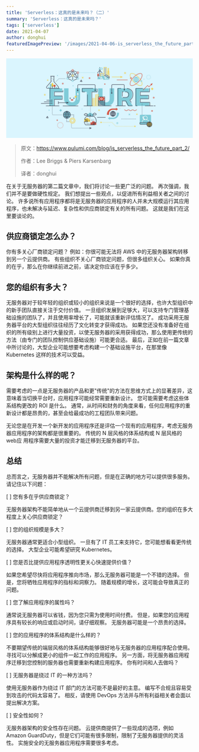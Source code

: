 ```yaml
---
title: 'Serverless：这真的是未来吗？（二）'
summary: 'Serverless：这真的是未来吗？'
tags: ['serverless']
date: 2021-04-07
author: donghui
featuredImagePreview: '/images/2021-04-06-is_serverless_the_future_part_1/future.jpg'
---
```


![cover](/images/2021-04-06-is_serverless_the_future_part_1/future.jpg)

> 原文：https://www.pulumi.com/blog/is_serverless_the_future_part_2/
>
> 作者：Lee Briggs & Piers Karsenbarg
>
> 译者：donghui


在关于无服务器的第二篇文章中，我们将讨论一些更广泛的问题。
再次强调，我们并不是要做硬性规定。
我们想提出一些观点，以促进所有利益相关者之间的讨论。
许多说所有应用程序都将是无服务器的应用程序的人并未大规模运行其应用程序，也未解决与延迟、复杂性和供应商锁定有关的所有问题。
这就是我们在这里要谈论的。

## 供应商锁定怎么办？
你有多关心厂商锁定问题？
例如：你很可能无法将 AWS 中的无服务器架构转移到另一个云提供商。
有些组织不关心厂商锁定问题，但很多组织关心。
如果你真的在乎，那么在你继续前进之前，请决定你应该在乎多少。

## 您的组织有多大？
无服务器对于较年轻的组织或较小的组织来说是一个很好的选择，也许大型组织中的新手团队直接关注于交付价值。
一旦组织发展到足够大，可以支持专门管理基础设施的团队了，并且使用率增长了，可能就该重新评估情况了。
成功采用无服务器平台的大型组织往往经历了文化转变才获得成功。
如果您还没有准备好在组织的所有级别上进行大量投资，以使无服务器的采用获得成功，那么使用更传统的方法（由专门的团队控制供应基础设施）可能更合适。
最后，正如在前一篇文章中所讨论的，大型企业可能想要考虑构建一个基础设施平台，在那里像 Kubernetes 这样的技术可以受益。

## 架构是什么样的呢？
需要考虑的一点是无服务器的产品和更"传统"的方法在思维方式上的显著差异，这意味着当切换平台时，应用程序可能经常需要重新设计。
您可能需要考虑这些体系结构更改的 ROI 是什么。
通常，从时间和财务的角度来看，任何应用程序的重新设计都是昂贵的，甚至会给最成功的工程团队带来问题。

无论您是在开发一个新开发的应用程序还是评估一个现有的应用程序，考虑无服务器应用程序的架构都是很重要的。
传统的 N 层风格的体系结构或 N 层风格的 web应 用程序需要大量的投资才能迁移到无服务器的平台。

## 总结
总而言之，无服务器并不能解决所有问题，但是在正确的地方可以提供很多服务。请记住以下问题：

[ ] 您有多在乎供应商锁定？

无服务器架构不能简单地从一个云提供商迁移到另一家云提供商。您的组织在多大程度上关心供应商锁定？

[ ] 您的组织规模是多大？

无服务器通常更适合小型组织。
一旦有了 IT 员工来支持它，您可能想看看更传统的选择。
大型企业可能希望研究 Kubernetes。

[ ] 您是否比提供应用程序透明性更关心快速提供价值？

如果您希望尽快将应用程序推向市场，那么无服务器可能是一个不错的选择。
但是，您将牺牲应用程序的指标和洞察力。
随着规模的增长，这可能会导致真正的问题。

[ ] 您了解应用程序的属性吗？

通常说无服务器可以省钱，因为您只需为使用时间付费。
但是，如果您的应用程序具有较长的响应或启动时间，请仔细观察。
无服务器可能是一个昂贵的选择。

[ ] 您的应用程序的体系结构是什么样的？

不要期望传统的端层风格的体系结构能够很好地与无服务器的应用程序配合使用。
寻找可以分解成更小的组件一起工作的应用程序。
另一方面，将无服务器应用程序迁移到您控制的服务器也需要重新构建应用程序。
你有时间和人去做吗？

[ ] 无服务器是绕过 IT 的一种方法吗？

使用无服务器作为绕过 IT 部门的方法可能不是最好的主意。
编写不合规且容易受到攻击的代码太容易了。
相反，请使用 DevOps 方法并与所有利益相关者会面以提出解决方案。

[ ] 安全性如何？

无服务器架构的安全性存在问题。
云提供商提供了一些现成的选项，例如 Amazon GuardDuty，但是它们可能有很多限制，限制了无服务器提供的灵活性。
实施安全的无服务器应用程序需要很多考虑。
